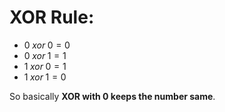 
# XOR Rule:

* $0 \; xor \; 0 = 0$
* $0 \; xor \; 1 = 1$
* $1 \; xor \; 0 = 1$
* $1 \; xor \; 1 = 0$

So basically **XOR with 0 keeps the number same**.
